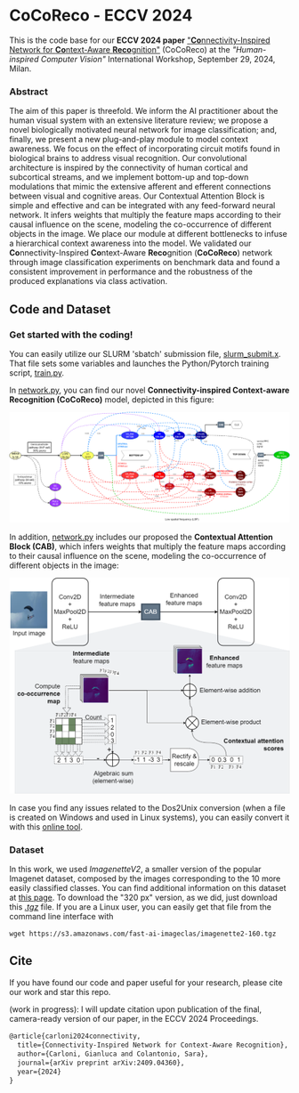 # CoCoReco - ECCV 2024
This is the code base for our **ECCV 2024 paper** ["**Co**nnectivity-Inspired Network for **Co**ntext-Aware **Reco**gnition"](https://arxiv.org/abs/2409.04360) (CoCoReco) at the *"Human-inspired Computer Vision"* International Workshop, September 29, 2024, Milan.

### Abstract
The aim of this paper is threefold. We inform the AI practitioner about the human visual system with an extensive literature review; we propose a novel biologically motivated neural network for image classification; and, finally, we present a new plug-and-play module to model context awareness. We focus on the effect of incorporating circuit motifs found in biological brains to address visual recognition. Our convolutional architecture is inspired by the connectivity of human cortical and subcortical streams, and we implement bottom-up and top-down modulations that mimic the extensive afferent and efferent connections between visual and cognitive areas. Our Contextual Attention Block is simple and effective and can be integrated with any feed-forward neural network. It infers weights that multiply the feature maps according to their causal influence on the scene, modeling the co-occurrence of different objects in the image. We place our module at different bottlenecks to infuse a hierarchical context awareness into the model. We validated our **Co**nnectivity-Inspired **Co**ntext-Aware **Reco**gnition (**CoCoReco**) network through image classification experiments on benchmark data and found a consistent improvement in performance and the robustness of the produced explanations via class activation.

## Code and Dataset
### Get started with the coding!
You can easily utilize our SLURM 'sbatch' submission file, [slurm_submit.x](https://github.com/gianlucarloni/CoCoReco-ECCV2024/blob/main/slurm_submit.x). That file sets some variables and launches the Python/Pytorch training script, [train.py](https://github.com/gianlucarloni/CoCoReco-ECCV2024/blob/main/train.py).

In [network.py](https://github.com/gianlucarloni/CoCoReco-ECCV2024/blob/main/model/network.py), you can find our novel **Connectivity-inspired Context-aware Recognition (CoCoReco)** model, depicted in this figure:

<img src="./readme_images/cocoreco.png" width=1200>

In addition, [network.py](https://github.com/gianlucarloni/CoCoReco-ECCV2024/blob/main/model/network.py) includes our proposed the **Contextual Attention Block (CAB)**, which infers weights that multiply the feature maps according to their causal influence on the scene, modeling the co-occurrence of different objects in the image:

<img src="./readme_images/CAB-module.png" width=863>

In case you find any issues related to the Dos2Unix conversion (when a file is created on Windows and used in Linux systems), you can easily convert it with this [online tool](https://toolslick.com/conversion/text/dos-to-unix).

### Dataset
In this work, we used *ImagenetteV2*, a smaller version of the popular Imagenet dataset, composed by the images corresponding to the 10 more easily classified classes.
You can find additional information on this dataset at [this page](https://github.com/fastai/imagenette?tab=readme-ov-file#imagenette-1). To download the "320 px" version, as we did, just download this [*.tgz*](https://s3.amazonaws.com/fast-ai-imageclas/imagenette2-320.tgz) file. If you are a Linux user, you can easily get that file from the command line interface with

```
wget https://s3.amazonaws.com/fast-ai-imageclas/imagenette2-160.tgz
```

## Cite

If you have found our code and paper useful for your research, please cite our work and star this repo. 

(work in progress): I will update citation upon publication of the final, camera-ready version of our paper, in the ECCV 2024 Proceedings.
```
@article{carloni2024connectivity,
  title={Connectivity-Inspired Network for Context-Aware Recognition},
  author={Carloni, Gianluca and Colantonio, Sara},
  journal={arXiv preprint arXiv:2409.04360},
  year={2024}
}
```

